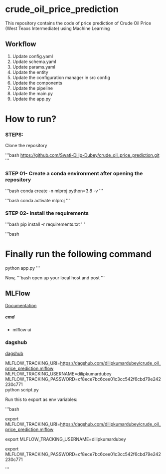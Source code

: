 # crude_oil_price_prediction
This repository contains the code of price prediction of Crude Oil Price (West Teaxs Intermediate) using Machine Learning

## Workflow

1. Update config.yaml
2. Update schema.yaml
3. Update params.yaml
4. Update the entity
5. Update the configuration manager in src config
6. Update the components
7. Update the pipeline
8. Update the main.py
9. Update the app.py



# How to run?
### STEPS:

Clone the repository

'''bash
https://github.com/Swati-Dilip-Dubey/crude_oil_price_prediction.git
'''
### STEP 01- Create a conda environment after opening the repository

'''bash
conda create -n mlproj python=3.8 -v
'''

'''bash
conda activate mlproj
'''


### STEP 02- install the requirements
'''bash
pip install -r requirements.txt
'''


'''bash
# Finally run the following command
python app.py
'''

Now,
'''bash
open up your local host and post
'''



## MLFlow

[Documentation](https://mlflow.org/docs/latest/index.html)


##### cmd
- mlflow ui

### dagshub
[dagshub](https://gagshub.com/)

MLFLOW_TRACKING_URI=https://dagshub.com/dilipkumardubey/crude_oil_price_prediction.mlflow \
MLFLOW_TRACKING_USERNAME=dilipkumardubey \
MLFLOW_TRACKING_PASSWORD=cf8ece7bc6cee01c3cc542f6cbd79e242230c771 \
python script.py

Run this to export as env variables:

'''bash

export MLFLOW_TRACKING_URI=https://dagshub.com/dilipkumardubey/crude_oil_price_prediction.mlflow

export MLFLOW_TRACKING_USERNAME=dilipkumardubey

export MLFLOW_TRACKING_PASSWORD=cf8ece7bc6cee01c3cc542f6cbd79e242230c771

'''